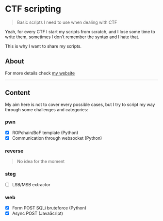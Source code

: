 # CTF scripting

> Basic scripts I need to use when dealing with CTF

Yeah, for every CTF I start my scripts from scratch, and I lose some time to write them, sometimes I don't remember the syntax and I hate that.

This is why I want to share my scripts.

## About

For more details check [my website](https://0xninja.fr)

---

## Content

My aim here is not to cover every possible cases, but I try to script my way through some challenges and categories:

### pwn

* [X] ROPchain/BoF template (Python)
* [X] Communication through websocket (Python)

### reverse

> No idea for the moment

### steg

* [ ] LSB/MSB extractor

### web

* [X] Form POST SQLi bruteforce (Python)
* [X] Async POST (JavaScript)
